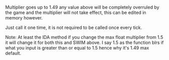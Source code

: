 Multiplier goes up to 1.49 any value above will be completely overruled by the game and the multiplier will not take effect, this can be edited in memory however.

Just call it one time, it is not required to be called once every tick.

Note: At least the IDA method if you change the max float multiplier from 1.5 it will change it for both this and SWIM above. I say 1.5 as the function blrs if what you input is greater than or equal to 1.5 hence why it's 1.49 max default.